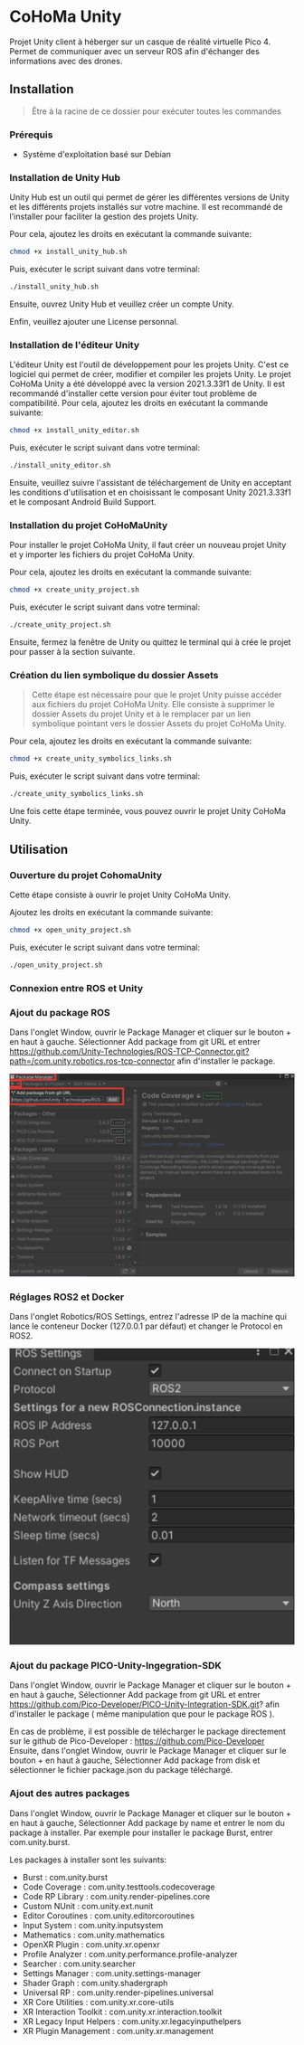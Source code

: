 # CoHoMa Unity

Projet Unity client à héberger sur un casque de réalité virtuelle Pico 4. Permet de communiquer avec un serveur ROS afin d'échanger des informations avec des drones.

## Installation

> Être à la racine de ce dossier pour exécuter toutes les commandes

### Prérequis

- Système d'exploitation basé sur Debian

### Installation de Unity Hub

Unity Hub est un outil qui permet de gérer les différentes versions de Unity et les différents projets installés sur votre machine. Il est recommandé de l'installer pour faciliter la gestion des projets Unity.

Pour cela, ajoutez les droits en exécutant la commande suivante:

```bash
chmod +x install_unity_hub.sh
```

Puis, exécuter le script suivant dans votre terminal:

```bash
./install_unity_hub.sh
```

Ensuite, ouvrez Unity Hub et veuillez créer un compte Unity.

Enfin, veuillez ajouter une License personnal.

### Installation de l'éditeur Unity

L'éditeur Unity est l'outil de développement pour les projets Unity. C'est ce logiciel qui permet de créer, modifier et compiler les projets Unity.
Le projet CoHoMa Unity a été développé avec la version 2021.3.33f1 de Unity. Il est recommandé d'installer cette version pour éviter tout problème de compatibilité.
Pour cela, ajoutez les droits en exécutant la commande suivante:

```bash
chmod +x install_unity_editor.sh
```

Puis, exécuter le script suivant dans votre terminal:

```bash
./install_unity_editor.sh
```

Ensuite, veuillez suivre l'assistant de téléchargement de Unity en acceptant les conditions d'utilisation et en choisissant le composant Unity 2021.3.33f1 et le composant Android Build Support.

### Installation du projet CoHoMaUnity

Pour installer le projet CoHoMa Unity, il faut créer un nouveau projet Unity et y importer les fichiers du projet CoHoMa Unity.

Pour cela, ajoutez les droits en exécutant la commande suivante:

```bash
chmod +x create_unity_project.sh
```

Puis, exécuter le script suivant dans votre terminal:

```bash
./create_unity_project.sh
```

Ensuite, fermez la fenêtre de Unity ou quittez le terminal qui à crée le projet pour passer à la section suivante.

### Création du lien symbolique du dossier Assets

> Cette étape est nécessaire pour que le projet Unity puisse accéder aux fichiers du projet CoHoMa Unity.
Elle consiste à supprimer le dossier Assets du projet Unity et à le remplacer par un lien symbolique pointant vers le dossier Assets du projet CoHoMa Unity.

Pour cela, ajoutez les droits en exécutant la commande suivante:

```bash
chmod +x create_unity_symbolics_links.sh
```

Puis, exécuter le script suivant dans votre terminal:

```bash
./create_unity_symbolics_links.sh
```

Une fois cette étape terminée, vous pouvez ouvrir le projet Unity CoHoMa Unity.

## Utilisation

### Ouverture du projet CohomaUnity

Cette étape consiste à ouvrir le projet Unity CoHoMa Unity.

Ajoutez les droits en exécutant la commande suivante:

```bash
chmod +x open_unity_project.sh
```

Puis, exécuter le script suivant dans votre terminal:

```bash
./open_unity_project.sh
```

### Connexion entre ROS et Unity

### Ajout du package ROS 

Dans l'onglet Window, ouvrir le Package Manager et cliquer sur le bouton + en haut à gauche. Sélectionner Add package from git URL et entrer https://github.com/Unity-Technologies/ROS-TCP-Connector.git?path=/com.unity.robotics.ros-tcp-connector afin d'installer le package.


![RosPackage](images/RosPackage.png)

### Réglages ROS2 et Docker

Dans l'onglet Robotics/ROS Settings, entrez l'adresse IP de la machine qui lance le conteneur Docker (127.0.0.1 par défaut) et changer le Protocol en ROS2.

![Ros2Settings](images/Ros2Settings.png)

### Ajout du package PICO-Unity-Ingegration-SDK 

Dans l'onglet Window, ouvrir le Package Manager et cliquer sur le bouton + en haut à gauche, Sélectionner Add package from git URL et entrer https://github.com/Pico-Developer/PICO-Unity-Integration-SDK.git? afin d'installer le package ( même manipulation que pour le package ROS ).

En cas de problème, il est possible de télécharger le package directement sur le github de Pico-Developer : https://github.com/Pico-Developer
Ensuite, dans l'onglet Window, ouvrir le Package Manager et cliquer sur le bouton + en haut à gauche, Sélectionner Add package from disk et sélectionner le fichier package.json du package téléchargé.


### Ajout des autres packages

Dans l'onglet Window, ouvrir le Package Manager et cliquer sur le bouton + en haut à gauche, Sélectionner Add package by name et entrer le nom du package à installer. Par exemple pour installer le package Burst, entrer com.unity.burst.

Les packages à installer sont les suivants: 

- Burst : com.unity.burst
- Code Coverage : com.unity.testtools.codecoverage
- Code RP Library : com.unity.render-pipelines.core
- Custom NUnit : com.unity.ext.nunit
- Editor Coroutines : com.unity.editorcoroutines
- Input System : com.unity.inputsystem
- Mathematics : com.unity.mathematics
- OpenXR Plugin : com.unity.xr.openxr
- Profile Analyzer : com.unity.performance.profile-analyzer
- Searcher : com.unity.searcher
- Settings Manager : com.unity.settings-manager
- Shader Graph : com.unity.shadergraph
- Universal RP : com.unity.render-pipelines.universal
- XR Core Utilities : com.unity.xr.core-utils
- XR Interaction Toolkit : com.unity.xr.interaction.toolkit
- XR Legacy Input Helpers : com.unity.xr.legacyinputhelpers
- XR Plugin Management : com.unity.xr.management






